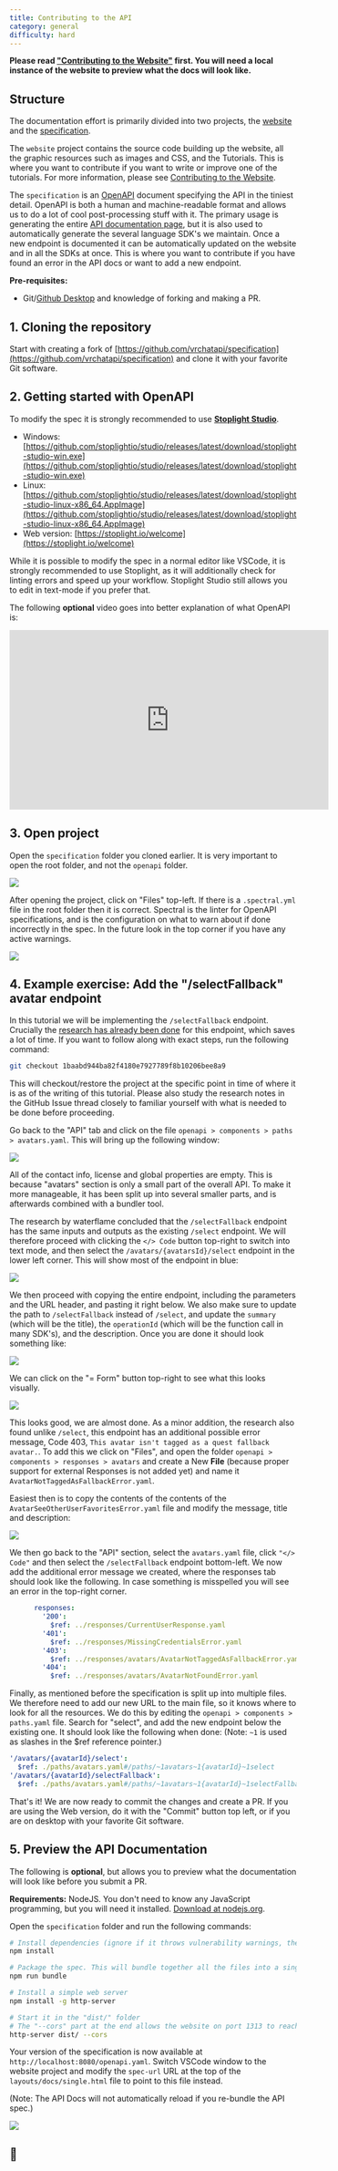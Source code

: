 ```yaml
---
title: Contributing to the API
category: general
difficulty: hard
---
```


**Please read ["Contributing to the Website"](/tutorials/contribute-website) first. You will need a local instance of the website to preview what the docs will look like.**

## Structure

The documentation effort is primarily divided into two projects, the [website](https://github.com/vrchatapi/vrchatapi.github.io) and the [specification](https://github.com/vrchatapi/specification).

The `website` project contains the source code building up the website, all the graphic resources such as images and CSS, and the Tutorials. This is where you want to contribute if you want to write or improve one of the tutorials. For more information, please see [Contributing to the Website](/tutorials/contribute-website).

The `specification` is an [OpenAPI](https://swagger.io/docs/specification/about/) document specifying the API in the tiniest detail. OpenAPI is both a human and machine-readable format and allows us to do a lot of cool post-processing stuff with it. The primary usage is generating the entire [API documentation page](/docs/api/), but it is also used to automatically generate the several language SDK's we maintain. Once a new endpoint is documented it can be automatically updated on the website and in all the SDKs at once. This is where you want to contribute if you have found an error in the API docs or want to add a new endpoint.

**Pre-requisites:**
* Git/[Github Desktop](https://desktop.github.com/) and knowledge of forking and making a PR.

## 1. Cloning the repository

Start with creating a fork of [https://github.com/vrchatapi/specification](https://github.com/vrchatapi/specification) and clone it with your favorite Git software.

## 2. Getting started with OpenAPI

To modify the spec it is strongly recommended to use [**Stoplight Studio**](https://stoplight.io/studio/).

* Windows: [https://github.com/stoplightio/studio/releases/latest/download/stoplight-studio-win.exe](https://github.com/stoplightio/studio/releases/latest/download/stoplight-studio-win.exe)
* Linux: [https://github.com/stoplightio/studio/releases/latest/download/stoplight-studio-linux-x86_64.AppImage](https://github.com/stoplightio/studio/releases/latest/download/stoplight-studio-linux-x86_64.AppImage)
* Web version: [https://stoplight.io/welcome](https://stoplight.io/welcome)

While it is possible to modify the spec in a normal editor like VSCode, it is strongly recommended to use Stoplight, as it will additionally check for linting errors and speed up your workflow. Stoplight Studio still allows you to edit in text-mode if you prefer that.

The following **optional** video goes into better explanation of what OpenAPI is:

<iframe width="560" height="315" src="https://www.youtube-nocookie.com/embed/pRS9LRBgjYg" title="YouTube video player" frameborder="0" allow="accelerometer; autoplay; clipboard-write; encrypted-media; gyroscope; picture-in-picture" allowfullscreen></iframe>

## 3. Open project

Open the `specification` folder you cloned earlier. It is very important to open the root folder, and not the `openapi` folder.

![](/assets/img/tutorials/contribute-api/open_folder.png)

After opening the project, click on "Files" top-left. If there is a `.spectral.yml` file in the root folder then it is correct. Spectral is the linter for OpenAPI specifications, and is the configuration on what to warn about if done incorrectly in the spec. In the future look in the top corner if you have any active warnings.

![](/assets/img/tutorials/contribute-api/files_spectral.png)

## 4. Example exercise: Add the "/selectFallback" avatar endpoint

In this tutorial we will be implementing the `/selectFallback` endpoint. Crucially the [research has already been done](https://github.com/vrchatapi/specification/issues/70) for this endpoint, which saves a lot of time. If you want to follow along with exact steps, run the following command:

```bash
git checkout 1baabd944ba82f4180e7927789f8b10206bee8a9
```

This will checkout/restore the project at the specific point in time of where it is as of the writing of this tutorial. Please also study the research notes in the GitHub Issue thread closely to familiar yourself with what is needed to be done before proceeding.

Go back to the "API" tab and click on the file `openapi > components > paths > avatars.yaml`. This will bring up the following window:

![](/assets/img/tutorials/contribute-api/avatars_spec.png)

All of the contact info, license and global properties are empty. This is because "avatars" section is only a small part of the overall API. To make it more manageable, it has been split up into several smaller parts, and is afterwards combined with a bundler tool.

The research by waterflame concluded that the `/selectFallback` endpoint has the same inputs and outputs as the existing `/select` endpoint. We will therefore proceed with clicking the `</> Code` button top-right to switch into text mode, and then select the `/avatars/{avatarsId}/select` endpoint in the lower left corner. This will show most of the endpoint in blue:

![](/assets/img/tutorials/contribute-api/select_endpoint.png)

We then proceed with copying the entire endpoint, including the parameters and the URL header, and pasting it right below.
We also make sure to update the path to `/selectFallback` instead of `/select`, and update the `summary` (which will be the title), the `operationId` (which will be the function call in many SDK's), and the description. Once you are done it should look something like:

![](/assets/img/tutorials/contribute-api/selectfallback_endpoint.png)

We can click on the "= Form" button top-right to see what this looks visually.

![](/assets/img/tutorials/contribute-api/selectfallback_gui.png)

This looks good, we are almost done. As a minor addition, the research also found unlike `/select`, this endpoint has an additional possible error message, Code 403, `This avatar isn't tagged as a quest fallback avatar.`. To add this we click on "Files", and open the folder `openapi > components > responses > avatars` and create a New **File** (because proper support for external Responses is not added yet) and name it `AvatarNotTaggedAsFallbackError.yaml`.

Easiest then is to copy the contents of the contents of the `AvatarSeeOtherUserFavoritesError.yaml` file and modify the message, title and description:

![](/assets/img/tutorials/contribute-api/error.png)

We then go back to the "API" section, select the `avatars.yaml` file, click `"</> Code"` and then select the `/selectFallback` endpoint bottom-left. We now add the additional error message we created, where the responses tab should look like the following. In case something is misspelled you will see an error in the top-right corner.

```yaml
      responses:
        '200':
          $ref: ../responses/CurrentUserResponse.yaml
        '401':
          $ref: ../responses/MissingCredentialsError.yaml
        '403':
          $ref: ../responses/avatars/AvatarNotTaggedAsFallbackError.yaml
        '404':
          $ref: ../responses/avatars/AvatarNotFoundError.yaml
```

Finally, as mentioned before the specification is split up into multiple files. We therefore need to add our new URL to the main file, so it knows where to look for all the resources. We do this by editing the `openapi > components > paths.yaml` file.
Search for "select", and add the new endpoint below the existing one. It should look like the following when done:
(Note: `~1` is used as slashes in the $ref reference pointer.)

```yaml
'/avatars/{avatarId}/select':
  $ref: ./paths/avatars.yaml#/paths/~1avatars~1{avatarId}~1select
'/avatars/{avatarId}/selectFallback':
  $ref: ./paths/avatars.yaml#/paths/~1avatars~1{avatarId}~1selectFallback
```

That's it! We are now ready to commit the changes and create a PR. If you are using the Web version, do it with the "Commit" button top left, or if you are on desktop with your favorite Git software.

## 5. Preview the API Documentation

The following is **optional**, but allows you to preview what the documentation will look like before you submit a PR.

**Requirements:** NodeJS. You don't need to know any JavaScript programming, but you will need it installed. [Download at nodejs.org](https://nodejs.org/en/download/).

Open the `specification` folder and run the following commands:

```bash
# Install dependencies (ignore if it throws vulnerability warnings, they are not applicable)
npm install

# Package the spec. This will bundle together all the files into a single specification, which can be used by the website.
npm run bundle

# Install a simple web server
npm install -g http-server

# Start it in the "dist/" folder
# The "--cors" part at the end allows the website on port 1313 to reach the spec on the different port 8080.
http-server dist/ --cors 
```

Your version of the specification is now available at `http://localhost:8080/openapi.yaml`. Switch VSCode window to the website project and modify the `spec-url` URL at the top of the `layouts/docs/single.html` file to point to this file instead.

(Note: The API Docs will not automatically reload if you re-bundle the API spec.)

![](/assets/img/tutorials/contribute-api/result.png)

## 🎉
